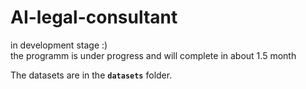# AI-legal-consultant
in development stage :)  
the programm is under progress and will complete in about 1.5 month  

The datasets are in the **`datasets`** folder.